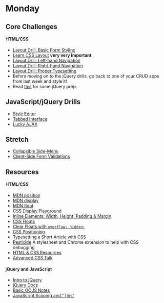 # Monday

## Core Challenges

#### HTML/CSS

- [Layout Drill: Basic Form
Styling](../../../../layout-drill-basic-form-styling-challenge)
- [Learn CSS Layout](http://learnlayout.com) **very very important**
- [Layout Drill: Left-hand
Navigation](../../../../layout-drill-left-hand-navigation-challenge)
- [Layout Drill: Right-hand
Navigation](../../../../layout-drill-right-hand-navigation-challenge)
- [Layout Drill: Proper
Typesetting](../../../../layout-drill-proper-typesetting-challenge)
- Before moving on to the jQuery drills, go back to one of your CRUD apps from last week and style it!
- Read [this](http://www.smashingmagazine.com/2014/05/29/mystery-jquery-object-syntax-basic-introduction/) for some jQuery prep.

## JavaScript/jQuery Drills
- [Style Editor](../../../../behavior-drill-style-editor-challenge)
- [Tabbed Interface](../../../../behavior-drill-tabbed-interface-challenge)
- [Lucky AJAX](../../../../lucky-ajax-challenge)

## Stretch
- [Collapsible Side-Menu](../../../../behavior-drill-collapsible-side-menu-challenge)
- [Client-Side Form Validations](../../../../behavior-drill-form-validation-challenge)

## Resources

#### HTML/CSS

- [MDN position](https://developer.mozilla.org/en-US/docs/Web/CSS/position)
- [MDN display](https://developer.mozilla.org/en-US/docs/Web/CSS/display)
- [MDN float](https://developer.mozilla.org/en-US/docs/Web/CSS/float)
- [CSS Display Playground](http://quirksmode.org/css/css2/display.html#link9)
- [Inline Elements: Width, Height, Padding & Margin](http://www.maxdesign.com.au/articles/inline/)
- [CSS Floats](http://alistapart.com/article/css-floats-101)
- [Clear Floats with `overflow: hidden;`](http://colinaarts.com/articles/the-magic-of-overflow-hidden/)
- [CSS Positioning](http://alistapart.com/article/css-positioning-101)
- [Typesetting a Short Article with CSS](https://medium.com/designed-thought/99033116fe92)
- [Pesticide](http://pesticide.io/) A stylesheet and Chrome extension to help with CSS debugging
- [HTML & CSS Resources](https://gist.github.com/jenmyers/a6bb9ea6233c6c5a9edb)
- [Advanced CSS Talk](https://talks.devbootcamp.com/advanced-css-the-brain-bake)

#### jQuery and JavaScript
- [Intro to jQuery](https://talks.devbootcamp.com/2015-chicago-squirrels-jquery-basics)
- [jQuery Docs](https://jquery.com/)
- [Basic OOJS Notes](https://gist.github.com/alycit/e6f5f20ced9b42a64f5a)
- [JavaScript Scoping and "This"](https://talks.devbootcamp.com/javascript-scoping-and-this)



